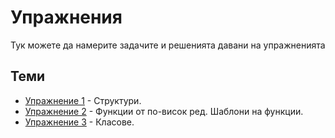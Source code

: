 # Упражнения

Тук можете да намерите задачите и решенията давани на упражненията

## Теми

* [Упражнение 1](./lab01) - Структури.
* [Упражнение 2](./lab02) - Функции от по-висок ред. Шаблони на функции.
* [Упражнение 3](./lab03) - Класове.
